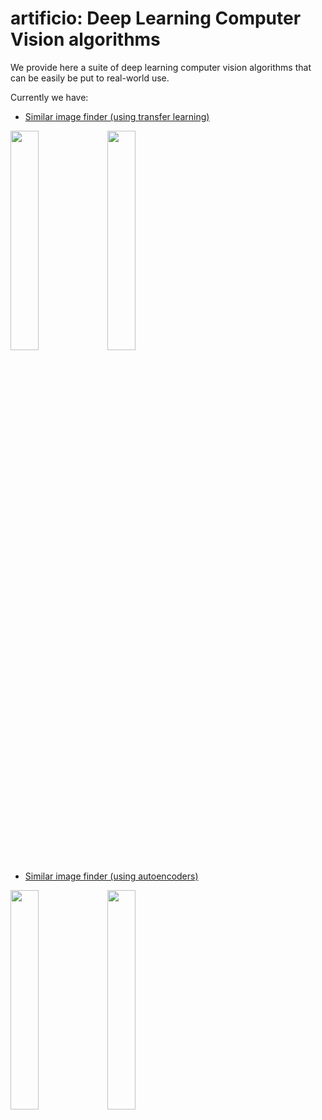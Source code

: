# artificio: Deep Learning Computer Vision algorithms

We provide here a suite of deep learning computer vision algorithms that can be easily be put to real-world use. 

Currently we have:

* [Similar image finder (using transfer learning)](https://github.com/ankonzoid/artificio/tree/master/similar_images_TL)

<p align="center"> 
<p float="left">
<img src="https://github.com/ankonzoid/artificio/blob/master/similar_images_TL/output/rec/burger_test_rec.png" width="30%">
<img src="https://github.com/ankonzoid/artificio/blob/master/similar_images_TL/coverart/coverart.jpg" width="30%">
</p>
</p>

* [Similar image finder (using autoencoders)](https://github.com/ankonzoid/artificio/tree/master/similar_images_AE)

<p align="center"> 
<p float="left">
<img src="https://github.com/ankonzoid/artificio/blob/master/similar_images_AE/output/result_burger_test.png" width="30%">
<img src="https://github.com/ankonzoid/artificio/blob/master/similar_images_AE/coverart/coverart.jpg" width="30%">
</p>
</p>
